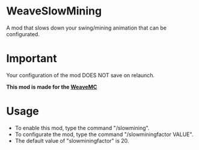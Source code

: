 # WeaveSlowMining
A mod that slows down your swing/mining animation that can be configurated.

# Important
Your configuration of the mod DOES NOT save on relaunch.

**This mod is made for the [WeaveMC](https://github.com/Weave-MC)**

# Usage
- To enable this mod, type the command "/slowmining".
- To configurate the mod, type the command "/slowminingfactor VALUE". 
- The default value of "slowminingfactor" is 20.
